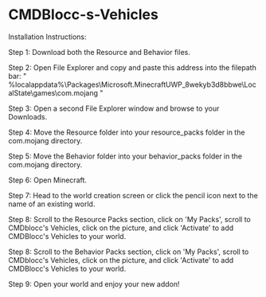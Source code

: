 # CMDBlocc-s-Vehicles

Installation Instructions:

Step 1: Download both the Resource and Behavior files.

Step 2: Open File Explorer and copy and paste this address into the filepath bar: 
" %localappdata%\Packages\Microsoft.MinecraftUWP_8wekyb3d8bbwe\LocalState\games\com.mojang "

Step 3: Open a second File Explorer window and browse to your Downloads.

Step 4: Move the Resource folder into your resource_packs folder in the com.mojang directory.

Step 5: Move the Behavior folder into your behavior_packs folder in the com.mojang directory.

Step 6: Open Minecraft.

Step 7: Head to the world creation screen or click the pencil icon next to the name of an existing world.

Step 8: Scroll to the Resource Packs section, click on 'My Packs', scroll to CMDblocc's Vehicles,
click on the picture, and click 'Activate' to add CMDBlocc's Vehicles to your world.


Step 8: Scroll to the Behavior Packs section, click on 'My Packs', scroll to CMDblocc's Vehicles,
click on the picture, and click 'Activate' to add CMDBlocc's Vehicles to your world.

Step 9: Open your world and enjoy your new addon!
